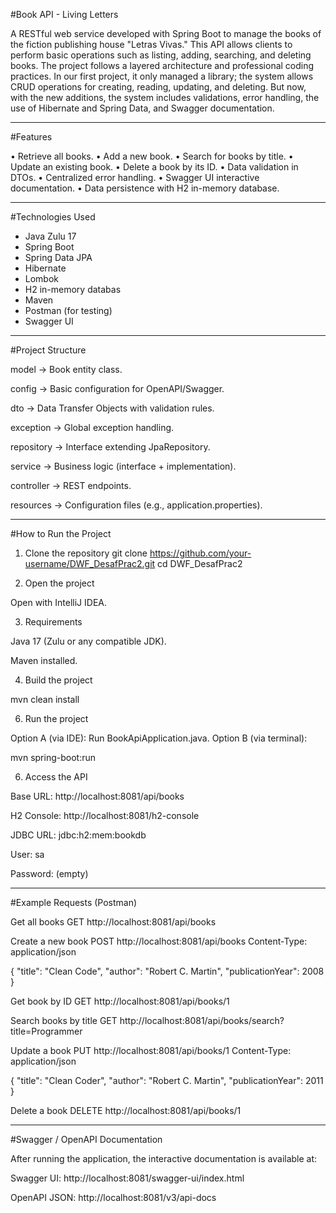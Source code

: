 #Book API - Living Letters

A RESTful web service developed with Spring Boot to manage the books of the fiction publishing house "Letras Vivas."
This API allows clients to perform basic operations such as listing, adding, searching, and deleting books.
The project follows a layered architecture and professional coding practices.
In our first project, it only managed a library; the system allows CRUD operations for creating, reading, updating, and deleting. But now, with the new additions, the system includes validations, error handling, the use of Hibernate and Spring Data, and Swagger documentation.

---

#Features

•	Retrieve all books.
•	Add a new book.
•	Search for books by title.
•	Update an existing book.
•	Delete a book by its ID.
•	Data validation in DTOs.
•	Centralized error handling.
•	Swagger UI interactive documentation.
•	Data persistence with H2 in-memory database.

---

#Technologies Used

- Java Zulu 17
- Spring Boot
- Spring Data JPA
- Hibernate
- Lombok
- H2 in-memory databas
- Maven
- Postman (for testing)
- Swagger UI
---

#Project Structure

model → Book entity class.

config → Basic configuration for OpenAPI/Swagger.

dto → Data Transfer Objects with validation rules.

exception → Global exception handling.

repository → Interface extending JpaRepository.

service → Business logic (interface + implementation).

controller → REST endpoints.

resources → Configuration files (e.g., application.properties).

---

#How to Run the Project

1. Clone the repository
git clone https://github.com/your-username/DWF_DesafPrac2.git
cd DWF_DesafPrac2

2. Open the project

Open with IntelliJ IDEA.

3. Requirements

Java 17 (Zulu or any compatible JDK).

Maven installed.

4. Build the project
   
mvn clean install

6. Run the project

Option A (via IDE): Run BookApiApplication.java.
Option B (via terminal):

mvn spring-boot:run

6. Access the API

Base URL: http://localhost:8081/api/books

H2 Console: http://localhost:8081/h2-console

JDBC URL: jdbc:h2:mem:bookdb

User: sa

Password: (empty)

---

#Example Requests (Postman)

Get all books
GET http://localhost:8081/api/books

Create a new book
POST http://localhost:8081/api/books
Content-Type: application/json

{
  "title": "Clean Code",
  "author": "Robert C. Martin",
  "publicationYear": 2008
}

Get book by ID
GET http://localhost:8081/api/books/1

Search books by title
GET http://localhost:8081/api/books/search?title=Programmer

Update a book
PUT http://localhost:8081/api/books/1
Content-Type: application/json

{
  "title": "Clean Coder",
  "author": "Robert C. Martin",
  "publicationYear": 2011
}

Delete a book
DELETE http://localhost:8081/api/books/1

---

#Swagger / OpenAPI Documentation

After running the application, the interactive documentation is available at:

Swagger UI: http://localhost:8081/swagger-ui/index.html

OpenAPI JSON: http://localhost:8081/v3/api-docs
